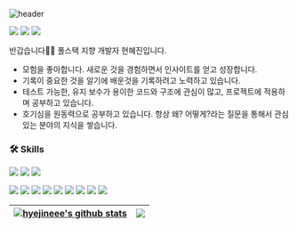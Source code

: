 ![header](https://capsule-render.vercel.app/api?type=waving&color=F5dF4D&height=300&section=header&text=😎%20hyejineee%20😎&fontSize=50)


<p>
  <a href="https://hyejineee.github.io/" target="_blank"><img src="https://img.shields.io/badge/Blog-FABF15?style=flat-square&logo=GitHub%20Sponsors&logoColor=white"/></a>
  <a href="mailto:04hineee@gmail.com" target="_blank"><img src="https://img.shields.io/badge/04hineee@gmail.com-EA4335?style=flat-square&logo=Gmail&logoColor=white"/></a>
  <a href="https://www.instagram.com/active_hyejineee/" target="_blank"><img src="https://img.shields.io/badge/active_hyejineee-FF269E?style=flat-square&logo=Instagram&logoColor=white"/></a>
</p>

반갑습니다👋🏻 풀스택 지향 개발자 현혜진입니다.

- 모험을 좋아합니다. 새로운 것을 경험하면서 인사이트를 얻고 성장합니다.
- 기록이 중요한 것을 알기에 배운것을 기록하려고 노력하고 있습니다.
- 테스트 가능한, 유지 보수가 용이한 코드와 구조에 관심이 많고, 프로젝트에 적용하며 공부하고 있습니다.
- 호기심을 원동력으로 공부하고 있습니다. 항상 왜? 어떻게?라는 질문을 통해서 관심 있는 분야의 지식을 쌓습니다.


### 🛠 Skills
<p>
  <img src="https://img.shields.io/badge/Android-3DDC84?style=flat-square&logo=Android&logoColor=white"/>
  <img src="https://img.shields.io/badge/Kotlin-0095D5?style=flat-square&logo=Kotlin&logoColor=white"/> 
  <img src="https://img.shields.io/badge/ReactiveX-B7178C?style=flat-square&logo=ReactiveX&logoColor=white"/>
</p>

<p>
  <img src="https://img.shields.io/badge/Javascript-F7DF1E?style=flat-square&logo=Javascript&logoColor=white"/>
  <img src="https://img.shields.io/badge/TypeScript-3178C6?style=flat-square&logo=TypeScript&logoColor=white"/>
  <img src="https://img.shields.io/badge/HTML-E34F26?style=flat-square&logo=HTML5&logoColor=white"/>
  <img src="https://img.shields.io/badge/CSS-1572B6?style=flat-square&logo=CSS3&logoColor=white"/>
  <img src="https://img.shields.io/badge/React-61DAFB?style=flat-square&logo=React&logoColor=white"/>
  <img src="https://img.shields.io/badge/Next.js-000000?style=flat-square&logo=Next.js&logoColor=white"/>
  <img src="https://img.shields.io/badge/Styled-DB7093?style=flat-square&logo=styled-components&logoColor=white"/>
  <img src="https://img.shields.io/badge/Redux-764ABC?style=flat-square&logo=Redux&logoColor=white"/>
  <img src="https://img.shields.io/badge/GraphQL-E10098?style=flat&logo=GraphQL&logoColor=white" />

</p>

| <a href="https://github.com/dev-eun-chae/github-readme-stats"><img align="center" src="https://github-readme-stats.vercel.app/api?username=hyejineee&show_icons=true&theme=buefy&count_private=true&hide_border=true" alt="hyejineee's github stats" /></a> | <a href="https://github.com/hyejineee/github-readme-stats"><img align="center" src="https://github-readme-stats.vercel.app/api/top-langs/?username=hyejineee&layout=compact&theme=buefy&hide_border=true&hide=html" /></a> |
| ------------- | ------------- |

